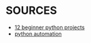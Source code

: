 # SOURCES

- [12 beginner python projects](https://www.youtube.com/watch?v=8ext9G7xspg&t=1574s)
- [python automation](https://www.youtube.com/watch?v=s8XjEuplx_U)
